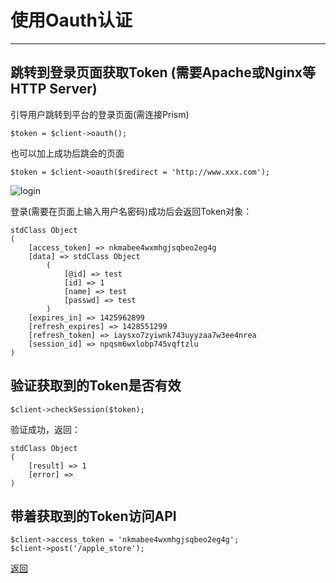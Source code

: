 # 使用Oauth认证

----------


## 跳转到登录页面获取Token (需要Apache或Nginx等HTTP Server)

引导用户跳转到平台的登录页面(需连接Prism)

    $token = $client->oauth();
    
也可以加上成功后跳会的页面
    
    $token = $client->oauth($redirect = 'http://www.xxx.com');
   
    
![login](https://git.ishopex.cn/uploads/prism-sdk/prism-php/75451bbd9b/login.png)


登录(需要在页面上输入用户名密码)成功后会返回Token对象：

    stdClass Object
    (
        [access_token] => nkmabee4wxmhgjsqbeo2eg4g
        [data] => stdClass Object
            (
                [@id] => test
                [id] => 1
                [name] => test
                [passwd] => test
            )
        [expires_in] => 1425962899
        [refresh_expires] => 1428551299
        [refresh_token] => iaysxo7zyiwnk743uyyzaa7w3ee4nrea
        [session_id] => npqsm6wxlobp745vqftzlu
    )
    
   
## 验证获取到的Token是否有效
   

    $client->checkSession($token);
    
验证成功，返回：

    stdClass Object
    (
        [result] => 1
        [error] => 
    )

## 带着获取到的Token访问API

	$client->access_token = 'nkmabee4wxmhgjsqbeo2eg4g';
	$client->post('/apple_store');

[返回](index.md)